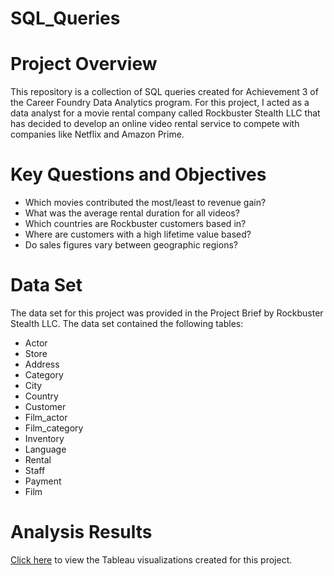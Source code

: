 # SQL_Queries

# Project Overview
This repository is a collection of SQL queries created for Achievement 3 of the Career Foundry Data Analytics program. For this project, I acted as a data analyst for a movie rental company called Rockbuster Stealth LLC that has decided to develop an online video rental service to compete with companies like Netflix and Amazon Prime. 

# Key Questions and Objectives
- Which movies contributed the most/least to revenue gain?
- What was the average rental duration for all videos?
- Which countries are Rockbuster customers based in?
- Where are customers with a high lifetime value based?
- Do sales figures vary between geographic regions?

# Data Set
The data set for this project was provided in the Project Brief by Rockbuster Stealth LLC. The data set contained the following tables:
- Actor
- Store
- Address
- Category
- City
- Country
- Customer
- Film_actor
- Film_category
- Inventory
- Language
- Rental
- Staff
- Payment
- Film

# Analysis Results
[Click here](https://public.tableau.com/app/profile/caroline.rimar/viz/RimarTask3_10/PerCountry) to view the Tableau visualizations created for this project.
